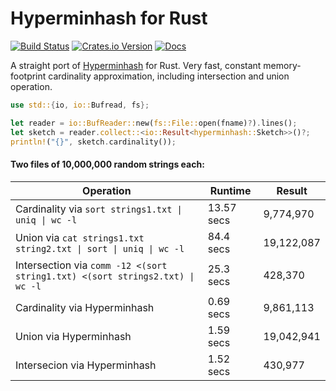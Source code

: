 # Hyperminhash for Rust

[![Build Status](https://travis-ci.org/lukaslueg/hyperminhash.svg?branch=master)](https://travis-ci.org/lukaslueg/hyperminhash)
[![Crates.io Version](https://img.shields.io/crates/v/hyperminhash.svg)](https://crates.io/crates/hyperminhash)
[![Docs](https://docs.rs/hyperminhash/badge.svg)](https://docs.rs/hyperminhash)

A straight port of [Hyperminhash](https://github.com/axiomhq/hyperminhash) for Rust. Very fast, constant memory-footprint cardinality approximation, including intersection and union operation.

```rust
use std::{io, io::Bufread, fs};

let reader = io::BufReader::new(fs::File::open(fname)?).lines();
let sketch = reader.collect::<io::Result<hyperminhash::Sketch>>()?;
println!("{}", sketch.cardinality());
```

#### Two files of 10,000,000 random strings each:

Operation | Runtime | Result
----------|----------------|-------
Cardinality via `sort strings1.txt \| uniq \| wc -l` | 13.57 secs | 9,774,970
Union via `cat strings1.txt string2.txt \| sort \| uniq \| wc -l` | 84.4 secs | 19,122,087
Intersection via `comm -12 <(sort string1.txt) <(sort strings2.txt) \| wc -l` | 25.3 secs | 428,370
Cardinality via Hyperminhash | 0.69 secs | 9,861,113
Union via Hyperminhash | 1.59 secs | 19,042,941
Intersecion via Hyperminhash | 1.52 secs | 430,977
